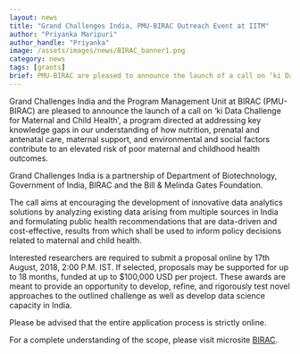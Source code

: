 ```yaml
---
layout: news
title: "Grand Challenges India, PMU-BIRAC Outreach Event at IITM"
author: "Priyanka Maripuri"
author_handle: "Priyanka"
image: /assets/images/news/BIRAC_banner1.png
category: news
tags: [grants]
brief: PMU-BIRAC are pleased to announce the launch of a call on ‘ki Data Challenge for Maternal and Child Health’, a program directed at addressing key knowledge gaps in our understanding of how nutrition, prenatal and antenatal care, maternal support, and environmental and social factors contribute to an elevated risk of poor maternal and childhood health outcomes. Grand Challenges India is a partnership of Department of Biotechnology, Government of India, BIRAC and the Bill & Melinda Gates Foundation.
---
```


Grand Challenges India and the Program Management Unit at BIRAC (PMU-BIRAC) are pleased to announce the launch of a call on ‘ki Data Challenge for Maternal and Child Health’, a program directed at addressing key knowledge gaps in our understanding of how nutrition, prenatal and antenatal care, maternal support, and environmental and social factors contribute to an elevated risk of poor maternal and childhood health outcomes.

Grand Challenges India is a partnership of Department of Biotechnology, Government of India, BIRAC and the Bill & Melinda Gates Foundation.

The call aims at encouraging the development of innovative data analytics solutions by analyzing existing data arising from multiple sources in India and formulating public health recommendations that are data-driven and cost-effective, results from which shall be used to inform policy decisions related to maternal and child health.

Interested researchers are required to submit a proposal online by 17th August, 2018, 2:00 P.M. IST. If selected, proposals may be supported for up to 18 months, funded at up to $100,000 USD per project. These awards are meant to provide an opportunity to develop, refine, and rigorously test novel approaches to the outlined challenge as well as develop data science capacity in India.

Please be advised that the entire application process is strictly online.

For a complete understanding of the scope, please visit microsite [BIRAC](www.birac.nic.in/grandchallengesindia). 
